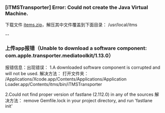 

### [iTMSTransporter] Error: Could not create the Java Virtual Machine.
下载文件 [items.zip](https://pan.baidu.com/s/1Op59V3aw8hLdjBPdbM6EGA)，解压其中文件覆盖到下面目录：
/usr/local/itms

--
### 上传app报错（Unable to download a software component: com.apple.transporter.mediatoolkit/1.13.0）

报错信息：出现错误：
1.A downloaded software component is corrupted and will not be used.
解决方法：
打开文件夹：
/Applications/Xcode.app/Contents/Applications/Application Loader.app/Contents/itms/bin/iTMSTransporter

2.Could not find proper version of fastlane (2.112.0) in any of the sources
解决方法：
remove Gemfile.lock in your project directory, and run 'fastlane init'
